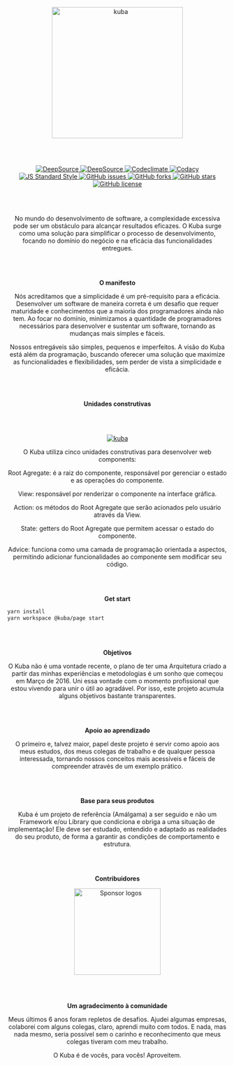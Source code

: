 <p align="center">
  <a href="https://kuba.ink" target="_blank" rel="noopener">
    <img width="300" src="https://user-images.githubusercontent.com/35740192/223883874-63a15774-2608-418f-bbd5-70c7d3c91f12.png" alt="kuba">
  </a>
</p>

<br />
<br />

<p align="center">
  <a href="https://deepsource.io/gh/deMGoncalves/kuba/?ref=repository-badge}" target="_blank">
    <img src="https://deepsource.io/gh/deMGoncalves/kuba.svg/?label=active+issues&show_trend=true&token=gPCov7hvg2e88VASFwhXhR26" alt="DeepSource" />
  </a>
  <a href="https://deepsource.io/gh/deMGoncalves/kuba/?ref=repository-badge}" target="_blank">
    <img src="https://deepsource.io/gh/deMGoncalves/kuba.svg/?label=resolved+issues&show_trend=true&token=gPCov7hvg2e88VASFwhXhR26" alt="DeepSource" />
  </a>
  <a href="https://codeclimate.com/github/deMGoncalves/kuba/maintainability" target="_blank">
    <img src="https://api.codeclimate.com/v1/badges/f000644462eae8e6b020/maintainability" alt="Codeclimate" />
  </a>
  <a href="https://www.codacy.com/gh/deMGoncalves/kuba/dashboard?utm_source=github.com&amp;utm_medium=referral&amp;utm_content=deMGoncalves/ku" target="_blank">
    <img src="https://app.codacy.com/project/badge/Grade/8d2b7ccbd9d64b90bcccc515a1f61457" alt="Codacy" />
  </a>
  <a href="http://standardjs.com" target="_blank">
    <img src="https://img.shields.io/badge/code%20style-standard-brightgreen.svg" alt="JS Standard Style" />
  </a>
  <a href="https://github.com/deMGoncalves/kuba/issues" target="_blank">
    <img src="https://img.shields.io/github/issues/deMGoncalves/kuba" alt="GitHub issues" />
  </a>
  <a href="https://github.com/deMGoncalves/kuba/network" target="_blank">
    <img src="https://img.shields.io/github/forks/deMGoncalves/kuba" alt="GitHub forks" />
  </a>
  <a href="https://github.com/deMGoncalves/kuba/stargazers" target="_blank">
    <img src="https://img.shields.io/github/stars/deMGoncalves/kuba" alt="GitHub stars" />
  </a>
  <a href="https://github.com/deMGoncalves/kuba" target="_blank">
    <img src="https://img.shields.io/github/license/deMGoncalves/kuba" alt="GitHub license" />
  </a>
</p>

<br />
<br />

<p align="center">
No mundo do desenvolvimento de software, a complexidade excessiva pode ser um obstáculo para alcançar resultados eficazes. O Kuba surge como uma solução para simplificar o processo de desenvolvimento, focando no domínio do negócio e na eficácia das funcionalidades entregues.
</p>

<br />
<br />

<p align="center">
  <strong>O manifesto</strong>
</p>

<p align="center">
Nós acreditamos que a simplicidade é um pré-requisito para a eficácia. Desenvolver um software de maneira correta é um desafio que requer maturidade e conhecimentos que a maioria dos programadores ainda não tem. Ao focar no domínio, minimizamos a quantidade de programadores necessários para desenvolver e sustentar um software, tornando as mudanças mais simples e fáceis.
</p>

<p align="center">
Nossos entregáveis são simples, pequenos e imperfeitos. A visão do Kuba está além da programação, buscando oferecer uma solução que maximize as funcionalidades e flexibilidades, sem perder de vista a simplicidade e eficácia.
</p>

<br />
<br />

<p align="center">
  <strong>Unidades construtivas</strong>
</p>

<br />
<br />

<p align="center">
  <a href="https://kuba.ink" target="_blank" rel="noopener">
    <img width="auto" src="https://user-images.githubusercontent.com/35740192/223884761-b4015f7e-1edb-4628-8a02-2d9b7734fda0.png" alt="kuba">
  </a>
</p>

<p align="center">
O Kuba utiliza cinco unidades construtivas para desenvolver web components:
</p>
<p align="center">
Root Agregate: é a raiz do componente, responsável por gerenciar o estado e as operações do componente.
</p>
<p align="center">
View: responsável por renderizar o componente na interface gráfica.
</p>
<p align="center">
Action: os métodos do Root Agregate que serão acionados pelo usuário através da View.
</p>
<p align="center">
State: getters do Root Agregate que permitem acessar o estado do componente.
</p>
<p align="center">
Advice: funciona como uma camada de programação orientada a aspectos, permitindo adicionar funcionalidades ao componente sem modificar seu código.
</p>

<br />
<br />

<p align="center">
  <strong>Get start</strong>
</p>

```bash
yarn install
yarn workspace @kuba/page start
```

<br />
<br />

<p align="center">
  <strong>Objetivos</strong>
</p>

<p align="center">
O Kuba não é uma vontade recente, o plano de ter uma Arquitetura criado a partir das minhas experiências e metodologias é um sonho que começou em Março de 2016. Uni essa vontade com o momento profissional que estou vivendo para unir o útil ao agradável. Por isso, este projeto acumula alguns objetivos bastante transparentes.
</p>

<br />
<br />

<p align="center">
  <strong>Apoio ao aprendizado</strong>
</p>

<p align="center">
O primeiro e, talvez maior, papel deste projeto é servir como apoio aos meus estudos, dos meus colegas de trabalho e de qualquer pessoa interessada, tornando nossos conceitos mais acessíveis e fáceis de compreender através de um exemplo prático.
</p>

<br />
<br />

<p align="center">
  <strong>Base para seus produtos</strong>
</p>

<p align="center">
Kuba é um projeto de referência (Amálgama) a ser seguido e não um Framework e/ou Library que condiciona e obriga a uma situação de implementação! Ele deve ser estudado, entendido e adaptado as realidades do seu produto, de forma a garantir as condições de comportamento e estrutura.
</p>

<br />
<br />

<p align="center">
  <strong>Contribuidores</strong>
</p>

<p align="center">
  <a href="https://github.com/deMGoncalves/start/graphs/contributors">
    <img src="https://user-images.githubusercontent.com/35740192/130805795-8f7ffab2-21ee-46e8-83f7-f63f82e5c634.png" alt="Sponsor logos" width="198" />
  </a>
</p>

<br />
<br />

<p align="center">
  <strong>Um agradecimento à comunidade</strong>
</p>

<p align="center">
Meus últimos 6 anos foram repletos de desafios. Ajudei algumas empresas, colaborei com alguns colegas, claro, aprendi muito com todos. E nada, mas nada mesmo, seria possível sem o carinho e reconhecimento que meus colegas tiveram com meu trabalho.
</p>

<p align="center">
O Kuba é de vocês, para vocês! Aproveitem.
</p>
